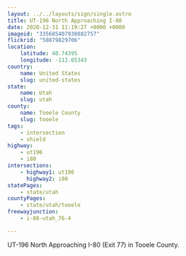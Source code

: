 ```yaml
---
layout: ../../layouts/sign/single.astro
title: UT-196 North Approaching I-80
date: 2020-12-31 11:19:27 +0000 +0000
imageid: "335685407930882757"
flickrid: "50879829706"
location:
    latitude: 40.74395
    longitude: -112.65343
country:
    name: United States
    slug: united-states
state:
    name: Utah
    slug: utah
county:
    name: Tooele County
    slug: tooele
tags:
    - intersection
    - shield
highway:
    - ut196
    - i80
intersections:
    - highway1: ut196
      highway2: i80
statePages:
    - state/utah
countyPages:
    - state/utah/tooele
freewayjunction:
    - i-80-utah_76-4

---
```

UT-196 North Approaching I-80 (Exit 77) in Tooele County.